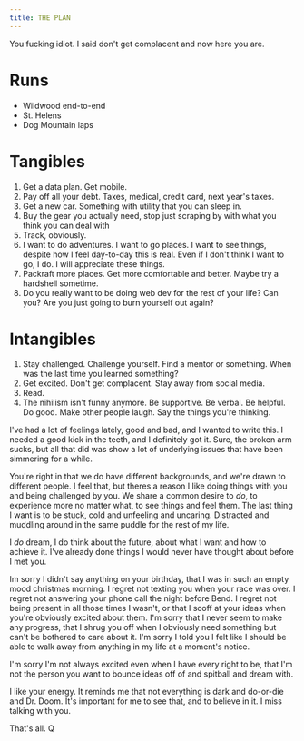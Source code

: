 ```yaml
---
title: THE PLAN
---
```


You fucking idiot. I said don't get complacent and now here you are.

# Runs
* Wildwood end-to-end
* St. Helens
* Dog Mountain laps

# Tangibles
1. Get a data plan. Get mobile.
1. Pay off all your debt. Taxes, medical, credit card, next year's taxes.
1. Get a new car. Something with utility that you can sleep in.
1. Buy the gear you actually need, stop just scraping by with what you think you
   can deal with
1. Track, obviously.
1. I want to do adventures. I want to go places. I want to see things, despite
   how I feel day-to-day this is real. Even if I don't think I want to go, I do.
   I will appreciate these things.
1. Packraft more places. Get more comfortable and better. Maybe try a hardshell
   sometime.
1. Do you really want to be doing web dev for the rest of your life? Can you?
   Are you just going to burn yourself out again?


# Intangibles
1. Stay challenged. Challenge yourself. Find a mentor or something. When was
   the last time you learned something?
1. Get excited. Don't get complacent. Stay away from social media.
1. Read.
1. The nihilism isn't funny anymore. Be supportive. Be verbal. Be helpful. Do good.
   Make other people laugh. Say the things you're thinking.

I've had a lot of feelings lately, good and bad, and I wanted to write this. I
needed a good kick in the teeth, and I definitely got it. Sure, the broken arm
sucks, but all that did was show a lot of underlying issues that have been
simmering for a while.

You're right in that we do have different backgrounds, and we're drawn to
different people. I feel that, but theres a reason I like doing things with you
and being challenged by you. We share a common desire to *do*, to
experience more no matter what, to see things and feel them. The last
thing I want is to be stuck, cold and unfeeling and uncaring. Distracted and
muddling around in the same puddle for the rest of my life.

I *do* dream, I do think about the future, about what I want and how to achieve
it. I've already done things I would never have thought about before I met you.

Im sorry I didn't say anything on your birthday, that I was in such an empty
mood christmas morning. I regret not texting you when your race was over. I
regret not answering your phone call the night before Bend. I regret not being
present in all those times I wasn't, or that I scoff at your ideas when you're
obviously excited about them.  I'm sorry that I never seem to make any progress,
that I shrug you off when I obviously need something but can't be bothered to care 
about it. I'm sorry I told you I felt like I should be able to
walk away from anything in my life at a moment's notice.

I'm sorry I'm not always excited even when I have every right to be,
that I'm not the person you want to bounce ideas off of and
spitball and dream with.

I like your energy. It reminds me that not everything is dark and do-or-die and
Dr. Doom. It's important for me to see that, and to believe in it. I miss
talking with you.

That's all.
Q
